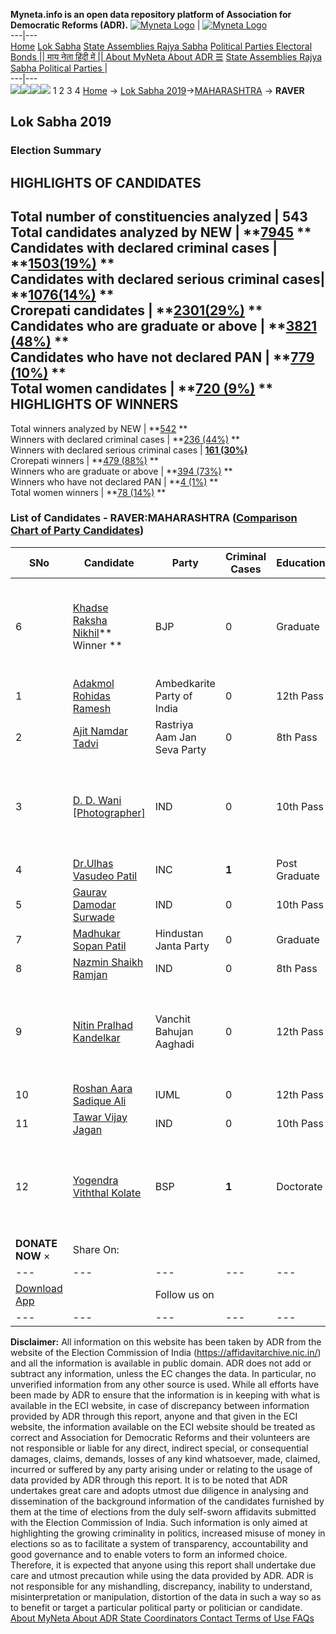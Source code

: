 **Myneta.info is an open data repository platform of Association for Democratic Reforms (ADR).**
[![Myneta Logo](https://www.myneta.info/lib/img/myneta-logo.png)](https://www.myneta.info/) | [![Myneta Logo](https://www.myneta.info/lib/img/adr-logo.png)](https://adrindia.org)  
---|---  
[Home](https://www.myneta.info/) [Lok Sabha](https://www.myneta.info/#ls "Lok Sabha") [ State Assemblies ](https://www.myneta.info/#sa "State Assemblies") [Rajya Sabha](https://www.myneta.info/#rs "Rajya Sabha") [Political Parties ](https://www.myneta.info/party "Political Parties") [ Electoral Bonds ](https://www.myneta.info/electoral_bonds "Electoral Bonds") [ || माय नेता हिंदी में || ](https://translate.google.co.in/translate?prev=hp&hl=en&js=y&u=www.myneta.info&sl=en&tl=hi&history_state0=) [ About MyNeta ](https://adrindia.org/content/about-myneta) [ About ADR ](https://adrindia.org/about-adr/who-we-are) [☰](javascript:void\(0\))
[ State Assemblies ](https://www.myneta.info/#sa "State Assemblies") [ Rajya Sabha ](https://www.myneta.info/#rs "Rajya Sabha") [ Political Parties ](https://www.myneta.info/party "Political Parties")
|   
---|---  
![](https://www.myneta.info/lib/img/banner/banner-1.png)![](https://www.myneta.info/lib/img/banner/banner-2.png)![](https://www.myneta.info/lib/img/banner/banner-3.png)![](https://www.myneta.info/lib/img/banner/banner-4.png)
1  2  3  4 
[Home](https://www.myneta.info/) → [Lok Sabha 2019](https://www.myneta.info/LokSabha2019/)→[MAHARASHTRA](https://www.myneta.info/LokSabha2019/index.php?action=show_constituencies&state_id=46) → **RAVER**
### 
## Lok Sabha 2019
###  Election Summary 
HIGHLIGHTS OF CANDIDATES  
---  
Total number of constituencies analyzed |  543   
Total candidates analyzed by NEW | **[7945](https://www.myneta.info/LokSabha2019/index.php?action=summary&subAction=candidates_analyzed&sort=candidate#summary) **  
Candidates with declared criminal cases | **[1503(19%)](https://www.myneta.info/LokSabha2019/index.php?action=summary&subAction=crime&sort=candidate#summary) **  
Candidates with declared serious criminal cases| **[1076(14%)](https://www.myneta.info/LokSabha2019/index.php?action=summary&subAction=serious_crime&sort=candidate#summary) **  
Crorepati candidates | **[2301(29%)](https://www.myneta.info/LokSabha2019/index.php?action=summary&subAction=crorepati&sort=candidate#summary) **  
Candidates who are graduate or above | **[3821 (48%)](https://www.myneta.info/LokSabha2019/index.php?action=summary&subAction=education&sort=candidate#summary) **  
Candidates who have not declared PAN | **[779 (10%)](https://www.myneta.info/LokSabha2019/index.php?action=summary&subAction=without_pan&sort=candidate#summary) **  
Total women candidates | **[720 (9%)](https://www.myneta.info/LokSabha2019/index.php?action=summary&subAction=women_candidate&sort=candidate#summary) **  
HIGHLIGHTS OF WINNERS  
---  
Total winners analyzed by NEW | **[542](https://www.myneta.info/LokSabha2019/index.php?action=summary&subAction=winner_analyzed&sort=candidate#summary) **  
Winners with declared criminal cases | **[236 (44%)](https://www.myneta.info/LokSabha2019/index.php?action=summary&subAction=winner_crime&sort=candidate#summary) **  
Winners with declared serious criminal cases | **[161 (30%)](https://www.myneta.info/LokSabha2019/index.php?action=summary&subAction=winner_serious_crime&sort=candidate#summary)**  
Crorepati winners | **[479 (88%)](https://www.myneta.info/LokSabha2019/index.php?action=summary&subAction=winner_crorepati&sort=candidate#summary) **  
Winners who are graduate or above | **[394 (73%)](https://www.myneta.info/LokSabha2019/index.php?action=summary&subAction=winner_education&sort=candidate#summary) **  
Winners who have not declared PAN | **[4 (1%)](https://www.myneta.info/LokSabha2019/index.php?action=summary&subAction=winner_without_pan&sort=candidate#summary) **  
Total women winners | **[78 (14%)](https://www.myneta.info/LokSabha2019/index.php?action=summary&subAction=winner_women&sort=candidate#summary) **  
### List of Candidates - RAVER:MAHARASHTRA ([Comparison Chart of Party Candidates](https://www.myneta.info/LokSabha2019/comparisonchart.php?constituency_id=703))
SNo | Candidate| Party| Criminal Cases| Education| Age| Total Assets| Liabilities  
---|---|---|---|---|---|---|---  
6  | [Khadse Raksha Nikhil](https://www.myneta.info/LokSabha2019/candidate.php?candidate_id=7776)** Winner ** | BJP | 0 | Graduate| 31 | ![](https://myneta.info/image_v2.php?myneta_folder=LokSabha2019&candidate_id=7776&col=ta) | ![](https://myneta.info/image_v2.php?myneta_folder=LokSabha2019&candidate_id=7776&col=lia)  
1  | [Adakmol Rohidas Ramesh](https://www.myneta.info/LokSabha2019/candidate.php?candidate_id=10682) | Ambedkarite Party of India | 0 | 12th Pass| 41 | Rs 2,26,000 ~ 2 Lacs+ | Rs 0 ~   
2  | [Ajit Namdar Tadvi](https://www.myneta.info/LokSabha2019/candidate.php?candidate_id=10689) | Rastriya Aam Jan Seva Party | 0 | 8th Pass| 31 | Rs 15,000 ~ 15 Thou+ | Rs 0 ~   
3  | [D. D. Wani [Photographer]](https://www.myneta.info/LokSabha2019/candidate.php?candidate_id=10687) | IND | 0 | 10th Pass| 58 | ![](https://myneta.info/image_v2.php?myneta_folder=LokSabha2019&candidate_id=10687&col=ta) | ![](https://myneta.info/image_v2.php?myneta_folder=LokSabha2019&candidate_id=10687&col=lia)  
4  | [Dr.Ulhas Vasudeo Patil](https://www.myneta.info/LokSabha2019/candidate.php?candidate_id=7777) | INC | **1** | Post Graduate| 59 | Rs 19,85,03,281 ~ 19 Crore+ | Rs 45,08,413 ~ 45 Lacs+  
5  | [Gaurav Damodar Surwade](https://www.myneta.info/LokSabha2019/candidate.php?candidate_id=10684) | IND | 0 | 10th Pass| 35 | Rs 1,05,000 ~ 1 Lacs+ | Rs 0 ~   
7  | [Madhukar Sopan Patil](https://www.myneta.info/LokSabha2019/candidate.php?candidate_id=10683) | Hindustan Janta Party | 0 | Graduate| 70 | Rs 50,000 ~ 50 Thou+ | Rs 0 ~   
8  | [Nazmin Shaikh Ramjan](https://www.myneta.info/LokSabha2019/candidate.php?candidate_id=10686) | IND | 0 | 8th Pass| 33 | Nil | Rs 0 ~   
9  | [Nitin Pralhad Kandelkar](https://www.myneta.info/LokSabha2019/candidate.php?candidate_id=10690) | Vanchit Bahujan Aaghadi | 0 | 12th Pass| 39 | ![](https://myneta.info/image_v2.php?myneta_folder=LokSabha2019&candidate_id=10690&col=ta) | ![](https://myneta.info/image_v2.php?myneta_folder=LokSabha2019&candidate_id=10690&col=lia)  
10  | [Roshan Aara Sadique Ali](https://www.myneta.info/LokSabha2019/candidate.php?candidate_id=10688) | IUML | 0 | 12th Pass| 37 | Rs 16,26,675 ~ 16 Lacs+ | Rs 9,58,112 ~ 9 Lacs+  
11  | [Tawar Vijay Jagan](https://www.myneta.info/LokSabha2019/candidate.php?candidate_id=10685) | IND | 0 | 10th Pass| 42 | Nil | Rs 0 ~   
12  | [Yogendra Viththal Kolate](https://www.myneta.info/LokSabha2019/candidate.php?candidate_id=7996) | BSP | **1** | Doctorate| 41 | ![](https://myneta.info/image_v2.php?myneta_folder=LokSabha2019&candidate_id=7996&col=ta) | ![](https://myneta.info/image_v2.php?myneta_folder=LokSabha2019&candidate_id=7996&col=lia)  
|  **DONATE NOW** × |  Share On:  | [](https://api.whatsapp.com/send?text=https%3A%2F%2Fmyneta.info%2Fpunjab2022%2Findex.php%3Faction%3Dshow_constituencies%26state_id%3D19) | [](https://www.facebook.com/sharer/sharer.php?u=https%3A%2F%2Fmyneta.info%2Fpunjab2022%2Findex.php%3Faction%3Dshow_constituencies%26state_id%3D19) | [](https://twitter.com/share?url=https%3A%2F%2Fmyneta.info%2Fpunjab2022%2Findex.php%3Faction%3Dshow_constituencies%26state_id%3D19)  
---|---|---|---|---  
| [ Download App ](https://play.google.com/store/apps/details?id=com.webrosoft.myneta1&pcampaignid=pcampaignidMKT-Other-global-all-co-prtnr-py-PartBadge-Mar2515-1) | [](https://play.google.com/store/apps/details?id=com.webrosoft.myneta1&pcampaignid=pcampaignidMKT-Other-global-all-co-prtnr-py-PartBadge-Mar2515-1) |  Follow us on  | [](https://www.facebook.com/adrindia.org/) | [](https://twitter.com/adrspeaks) | [](https://groups.google.com/g/national-election-watch?hl=en&pli=1) | [](https://www.instagram.com/adrspeaks/) | [](https://www.youtube.com/user/adrspeaks) | [](https://sharechat.com/profile/adrspeaks)  
---|---|---|---|---|---|---|---|---  
**Disclaimer:** All information on this website has been taken by ADR from the website of the Election Commission of India (https://affidavitarchive.nic.in/) and all the information is available in public domain. ADR does not add or subtract any information, unless the EC changes the data. In particular, no unverified information from any other source is used. While all efforts have been made by ADR to ensure that the information is in keeping with what is available in the ECI website, in case of discrepancy between information provided by ADR through this report, anyone and that given in the ECI website, the information available on the ECI website should be treated as correct and Association for Democratic Reforms and their volunteers are not responsible or liable for any direct, indirect special, or consequential damages, claims, demands, losses of any kind whatsoever, made, claimed, incurred or suffered by any party arising under or relating to the usage of data provided by ADR through this report. It is to be noted that ADR undertakes great care and adopts utmost due diligence in analysing and dissemination of the background information of the candidates furnished by them at the time of elections from the duly self-sworn affidavits submitted with the Election Commission of India. Such information is only aimed at highlighting the growing criminality in politics, increased misuse of money in elections so as to facilitate a system of transparency, accountability and good governance and to enable voters to form an informed choice. Therefore, it is expected that anyone using this report shall undertake due care and utmost precaution while using the data provided by ADR. ADR is not responsible for any mishandling, discrepancy, inability to understand, misinterpretation or manipulation, distortion of the data in such a way so as to benefit or target a particular political party or politician or candidate. 
[ About MyNeta ](https://adrindia.org/content/about-myneta) [ About ADR ](https://adrindia.org/about-adr/who-we-are) [ State Coordinators ](https://adrindia.org/about-adr/state-coordinators) [ Contact ](https://adrindia.org/contact-us) [ Terms of Use ](https://adrindia.org/content/adr-terms-use) [ FAQs ](https://adrindia.org/content/faqs)
